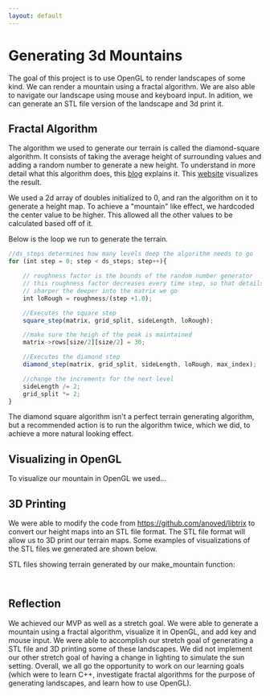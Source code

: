 ```yaml
---
layout: default
---
```


# Generating 3d Mountains

The goal of this project is to use OpenGL to render landscapes of some kind. We can render a mountain using a fractal algorithm. We are also able to navigate our landscape using mouse and keyboard input. In adition, we can generate an STL file version of the landscape and 3d print it.

## Fractal Algorithm

The algorithm we used to generate our terrain is called the diamond-square algorithm. It consists of taking the average height of surrounding values and adding a random number to generate a new height. To understand in more detail what this algorithm does, this [blog](http://jmecom.github.io/blog/2015/diamond-square/) explains it. This [website](http://www.paulboxley.com/blog/2011/03/terrain-generation-mark-one) visualizes the result.


We used a 2d array of doubles initialized to 0, and ran the algorithm on it to generate a height map. To achieve a "mountain" like effect, we hardcoded the center value to be higher. This allowed all the other values to be calculated based off of it.

Below is the loop we run to generate the terrain.
```js
//ds_steps determines how many levels deep the algorithm needs to go
for (int step = 0; step < ds_steps; step++){

	// roughness factor is the bounds of the random number generator
	// this roughness factor decreases every time step, so that details become
	// sharper the deeper into the matrix we go
	int loRough = roughness/(step +1.0);

	//Executes the square step
	square_step(matrix, grid_split, sideLength, loRough);

	//make sure the heigh of the peak is maintained
	matrix->rows[size/2][size/2] = 30;

	//Executes the diamond step
	diamond_step(matrix, grid_split, sideLength, loRough, max_index);

	//change the increments for the next level
	sideLength /= 2;
	grid_split *= 2;
}
```

The diamond square algorithm isn't a perfect terrain generating algorithm, but a recommended action is to run the algorithm twice, which we did, to achieve a more natural looking effect.

## Visualizing in OpenGL

To visualize our mountain in OpenGL we used...

## 3D Printing

We were able to modify the code from https://github.com/anoved/libtrix to convert our height maps into an STL file format. The STL file format will allow us to 3D print our terrain maps. Some examples of visualizations of the STL files we generated are shown below.

STL files showing terrain generated by our make_mountain function:

![]()

![]()

## Reflection

We achieved our MVP as well as a stretch goal. We were able to generate a mountain using a fractal algorithm, visualize it in OpenGL, and add key and mouse input. We were able to accomplish our stretch goal of generating a STL file and 3D printing some of these landscapes. We did not implement our other stretch goal of having a change in lighting to simulate the sun setting. Overall, we all go the opportunity to work on our learning goals (which were to learn C++, investigate fractal algorithms for the purpose of generating landscapes, and learn how to use OpenGL).
